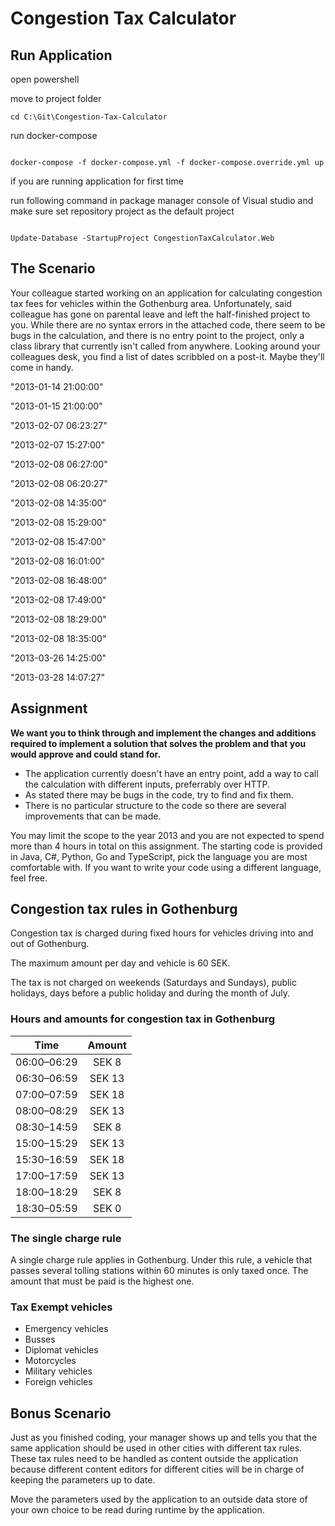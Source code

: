 # Congestion Tax Calculator

## Run Application 
open powershell

move to project folder

```
cd C:\Git\Congestion-Tax-Calculator

```

run docker-compose

```

docker-compose -f docker-compose.yml -f docker-compose.override.yml up

```

if you are running application for first time

run following command in package manager console of Visual studio and make sure set repository project as the default project

```

Update-Database -StartupProject CongestionTaxCalculator.Web

```


## The Scenario

Your colleague started working on an application for calculating congestion tax fees for vehicles within the Gothenburg area. Unfortunately, said colleague has gone on parental leave and left the half-finished project to you. While there are no syntax errors in the attached code, there seem to be bugs in the calculation, and there is no entry point to the project, only a class library that currently isn't called from anywhere.
Looking around your colleagues desk, you find a list of dates scribbled on a post-it. Maybe they'll come in handy.

"2013-01-14 21:00:00"

"2013-01-15 21:00:00"

"2013-02-07 06:23:27"

"2013-02-07 15:27:00"

"2013-02-08 06:27:00"

"2013-02-08 06:20:27"

"2013-02-08 14:35:00"

"2013-02-08 15:29:00"

"2013-02-08 15:47:00"

"2013-02-08 16:01:00"

"2013-02-08 16:48:00"

"2013-02-08 17:49:00"

"2013-02-08 18:29:00"

"2013-02-08 18:35:00"

"2013-03-26 14:25:00"

"2013-03-28 14:07:27"

## Assignment

**We want you to think through and implement the changes and additions required to implement a solution that solves the problem and that you would approve and could stand for.**

- The application currently doesn't have an entry point, add a way to call the calculation with different inputs, preferrably over HTTP.
- As stated there may be bugs in the code, try to find and fix them.
- There is no particular structure to the code so there are several improvements that can be made.

You may limit the scope to the year 2013 and you are not expected to spend more than 4 hours in total on this assignment. The starting code is provided in Java, C#, Python, Go and TypeScript, pick the language you are most comfortable with. If you want to write your code using a different language, feel free.

## Congestion tax rules in Gothenburg

Congestion tax is charged during fixed hours for vehicles driving into and out of Gothenburg.

The maximum amount per day and vehicle is 60 SEK.

The tax is not charged on weekends (Saturdays and Sundays), public holidays, days before a public holiday and during the month of July.

### Hours and amounts for congestion tax in Gothenburg

| Time        | Amount |
| ----------- | :----: |
| 06:00–06:29 | SEK 8  |
| 06:30–06:59 | SEK 13 |
| 07:00–07:59 | SEK 18 |
| 08:00–08:29 | SEK 13 |
| 08:30–14:59 | SEK 8  |
| 15:00–15:29 | SEK 13 |
| 15:30–16:59 | SEK 18 |
| 17:00–17:59 | SEK 13 |
| 18:00–18:29 | SEK 8  |
| 18:30–05:59 | SEK 0  |

### The single charge rule

A single charge rule applies in Gothenburg. Under this rule, a vehicle that passes several tolling stations within 60 minutes is only taxed once. The amount that must be paid is the highest one.

### Tax Exempt vehicles

- Emergency vehicles
- Busses
- Diplomat vehicles
- Motorcycles
- Military vehicles
- Foreign vehicles

## Bonus Scenario

Just as you finished coding, your manager shows up and tells you that the same application should be used in other cities with different tax rules. These tax rules need to be handled as content outside the application because different content editors for different cities will be in charge of keeping the parameters up to date.

Move the parameters used by the application to an outside data store of your own choice to be read during runtime by the application.
